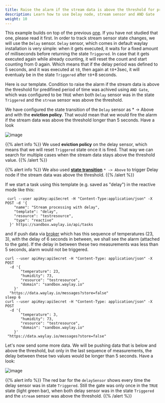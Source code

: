 ```yaml
---
title: Raise the alarm if the stream data is above the threshold for predifined period of time
description: Learn how to use Delay node, stream sensor and AND Gate
weight: 10
---
```


This example builds on top of the previous [one](rule_patterns/no_data/). If you have not studied that one, please read it first.
In order to track stream sensor state changes, we will use the `Delay` sensor. `Delay` sensor, which comes in default waylay installation is very simple: when it gets executed, it waits for a fixed amount of milliseconds before returning the state `Triggered`. In case that it gets executed again while already counting, it will reset the count and start counting from 0 again. Which means that if the delay period was defined to 5 seconds, and it was executed at `t0`, then again at `t0`+3sec, it will eventualy be in the state `Triggered` after `t0`+8 seconds.


Here is our template. Condition to raise the alarm if the stream data is above the threshold for predifined period of time was achived using `AND Gate`, which was configured to be `TRUE` when  both `Delay` sensor was in the state `Triggered` and the `stream` sensor was above the threshold. 

We have configured the state transition of the `Delay` sensor as * -> Above and with the **eviction policy**. That would mean that we would fire the alarm if the stream data was above the threshold longer than 5 seconds. Have a look

![image](/rules/alarm_delay/alarm_delay1.png)

{{% alert info %}}
We used **eviction policy** on the delay sensor, which means that we will reset `Triggered` state once it is fired. That way we can search for multiple cases when the stream data stays above the threshold value.
{{% /alert %}}

{{% alert info %}}
We also used [**state transition**](/rule_patterns/flow_contrl/) `* -> Above` to trigger Delay node if the stream data was above the threshold.
{{% /alert %}}

If we start a task using this template (e.g. saved as "delay") in the reactive mode like this:

```
 curl --user apiKey:apiSecret -H "Content-Type:application/json" -X POST -d '{
    "name": "Stream processing with delay",
    "template": "delay",
    "resource": "testresource",
    "type": "reactive"
  }' https://sandbox.waylay.io/api/tasks
 ```

and if push data via [broker](/api/broker-and-storage/) which has this sequence of temperatures (23, 3), with the delay of 6 seconds in between, we shall see the alarm (attached to the gate). If the delay in between these two measurements was less than 5 seconds, alarm would not be triggered.

```
curl --user apiKey:apiSecret -H "Content-Type: application/json" -X POST  
  -d '{ 
       "temperature": 23, 
       "humidity": 73, 
       "resource": "testresource", 
       "domain": "sandbox.waylay.io"
    }'
  "https://data.waylay.io/messages?store=false"
sleep 6
curl --user apiKey:apiSecret -H "Content-Type: application/json" -X POST  
  -d '{ 
       "temperature": 3, 
       "humidity": 73, 
       "resource": "testresource", 
       "domain": "sandbox.waylay.io"
    }'
 "https://data.waylay.io/messages?store=false"
 ```

Let's now send some more data. We will be pushing data that is below and above the threshold, but only in the last sequence of measurements, the delay between these two values would be longer than 5 seconds. Have a look:

![image](/rules/alarm_delay/delay_2.png)

{{% alert info %}}
The red bar for the `delaySensor` shows every time the delay sensor was in state `Triggered`. Still the gate was only once in the `TRUE` state (light green bar), when both delay sensor was in the state `Triggered` and the `stream` sensor was above the threshold.
{{% /alert %}}
